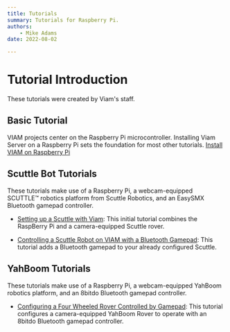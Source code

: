 ```yaml
---
title: Tutorials
summary: Tutorials for Raspberry Pi.
authors:
    - Mike Adams
date: 2022-08-02

---
```

# Tutorial Introduction
These tutorials were created by Viam's staff.

## Basic Tutorial
VIAM projects center on the Raspberry Pi microcontroller. Installing Viam Server on a Raspberry Pi sets the foundation for most other tutorials.
[Install VIAM on Raspberry Pi](/getting-started/installation.md)


## Scuttle Bot Tutorials

These tutorials make use of a Raspberry Pi, a webcam-equipped SCUTTLE™ robotics platform from Scuttle Robotics, and an EasySMX Bluetooth gamepad controller.

* [Setting up a Scuttle with Viam](/tutorials/scuttlebot): 
This initial tutorial combines the RaspBerry Pi and a camera-equipped Scuttle rover.

* [Controlling a Scuttle Robot on VIAM with a Bluetooth Gamepad](/tutorials/scuttle-gamepad):
This tutorial adds a Bluetooth gamepad to your already configured Scuttle. 

## YahBoom Tutorials
These tutorials make use of a Raspberry Pi, a webcam-equipped YahBoom robotics platform, and an 8bitdo Bluetooth gamepad controller.

* [Configuring a Four Wheeled Rover Controlled by Gamepad](/tutorials/yahboom-rover):
This tutorial configures a camera-equipped YahBoom Rover to operate with an 8bitdo Bluetooth gamepad controller. 